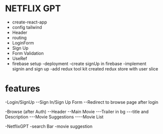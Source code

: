 # NETFLIX GPT

- create-react-app
- config tailwind
- Header
- routing
- LoginForm
- Sign Up
- Form Validation
- UseRef
- firebase setup
  -deployment
  -create signUp in firebase
  -implement signin and sign up
  -add redux tool kit created redux store with user slice

# features

-Login/SignUp
--Sign In/Sign Up Form
--Redirect to browse page after login

-Browse (after Auth)
--Header
--Main Movie
---Trailer in bg
---title and Description
---Movie Suggestions
----Movie List

-NetflixGPT
-search Bar
-movie suggestion
